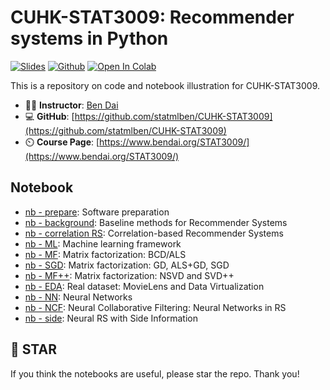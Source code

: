 # **CUHK**-**STAT3009**: Recommender systems in Python
[![Slides](https://img.shields.io/badge/CUHK-STAT3009-blueviolet)](https://www.bendai.org/STAT3009/) [![Github](https://badges.aleen42.com/src/github.svg)](https://github.com/statmlben/CUHK-STAT3009) [![Open In Colab](https://colab.research.google.com/assets/colab-badge.svg)](https://colab.research.google.com/drive/1TLkXIaYA42JcVxrTZBk6adKY8w533Gym?authuser=2#scrollTo=jbpzja31GGj)

This is a repository on code and notebook illustration for CUHK-STAT3009. 

- 👨‍🏫 **Instructor**: [Ben Dai](http://www.bendai.org)
- 💻 **GitHub**: [https://github.com/statmlben/CUHK-STAT3009](https://github.com/statmlben/CUHK-STAT3009)
- ⏲️ **Course Page**: [https://www.bendai.org/STAT3009/](https://www.bendai.org/STAT3009/)

## Notebook

- [nb - prepare](nb_prepare.ipynb): Software preparation 
- [nb - background](nb_background.ipynb): Baseline methods for Recommender Systems
- [nb - correlation RS](nb_correlation.ipynb): Correlation-based Recommender Systems
- [nb - ML](nb_ml.ipynb): Machine learning framework
- [nb - MF](nb_mf.ipynb): Matrix factorization: BCD/ALS
- [nb - SGD](nb_SGD.ipynb): Matrix factorization: GD, ALS+GD, SGD
- [nb - MF++](nb_mfpp.ipynb): Matrix factorization: NSVD and SVD++
- [nb - EDA](nb_EDA.ipynb): Real dataset: MovieLens and Data Virtualization
- [nb - NN](nb_nn.ipynb): Neural Networks
- [nb - NCF](nb_ncf.ipynb): Neural Collaborative Filtering: Neural Networks in RS
- [nb - side](nb_side.ipynb): Neural RS with Side Information
<!-- - [Notebook2](notebook2.ipynb): Correlation-based Recommender Systems
- [Notebook3](notebook3.ipynb): Latent Factor Models I: OOP in Python
- [Notebook4](notebook4.ipynb): Latent Factor Models II: ALS and Cross-validation
- [Notebook5](notebook5.ipynb): Latent Factor Models III: SGD
- [Notebook6](notebook6.ipynb): Smooth Latent Factor Models
- [Notebook7](notebook7.ipynb): Real Application in MovieLens dataset
- [Notebook8](notebook8.ipynb): Neural Collaborative Filtering: Nonlinear Interaction
- [Notebook9](notebook9.ipynb): Side Information: Continuous and Discrete features
- [Notebook10a](notebook10a.ipynb): Binary recommender systems
- [Notebook10b](notebook10b.ipynb): Top-K recommendation via AdaRank -->

## 🌟 STAR

If you think the notebooks are useful, please star the repo. Thank you!
